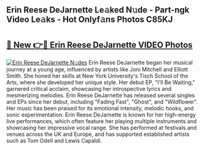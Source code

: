 ## Erin Reese DeJarnette Le𝚊ked N𝚞de - Part-ngk Video Le𝚊ks - Hot Onlyf𝚊ns Photos C85KJ

# <h2><a href="http://ab50840.deff.icu/?id=Erin+Reese+DeJarnette">🔗 New 👉🔴 Erin Reese DeJarnette VIDEO Photos</a></h2>

[![Erin Reese DeJarnette N𝚞des](https://i.imgur.com/rIISA9y.gif)](http://ab50840.deff.icu/?id=Erin+Reese+DeJarnette)
Erin Reese DeJarnette began her musical journey at a young age, influenced by artists like Joni Mitchell and Elliott Smith. She honed her skills at New York University's Tisch School of the Arts, where she developed her unique style. Her debut EP, "I'll Be Waiting," garnered critical acclaim, showcasing her introspective lyrics and mesmerizing melodies. Erin Reese DeJarnette has released several singles and EPs since her debut, including "Fading Fast", "Ghost", and "Wildflower". Her music has been praised for its emotional intensity, melodic hooks, and sonic experimentation. Erin Reese DeJarnette is known for her high-energy live performances, which often feature her playing multiple instruments and showcasing her impressive vocal range. She has performed at festivals and venues across the UK and Europe, and has supported established artists such as Tom Odell and Lewis Capaldi.
